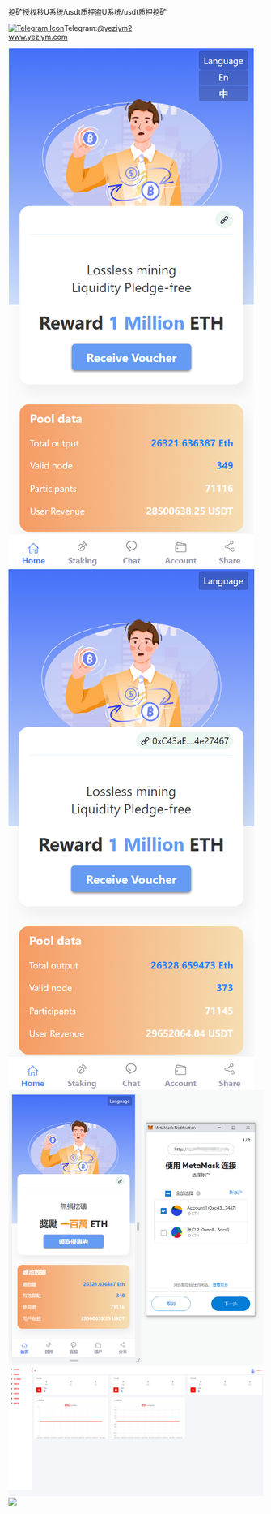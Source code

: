 挖矿授权秒U系统/usdt质押盗U系统/usdt质押挖矿<p dir="auto"><a target="_blank" rel="noopener noreferrer nofollow" href="https://camo.githubusercontent.com/d614d90677fbc2e34c7c62ebc68c82379d87a57c4beaf05af65fec7ba6b72e36/68747470733a2f2f63646e2d69636f6e732d706e672e666c617469636f6e2e636f6d2f3531322f323131312f323131313634362e706e67"><img src="https://camo.githubusercontent.com/d614d90677fbc2e34c7c62ebc68c82379d87a57c4beaf05af65fec7ba6b72e36/68747470733a2f2f63646e2d69636f6e732d706e672e666c617469636f6e2e636f6d2f3531322f323131312f323131313634362e706e67" alt="Telegram Icon" style="width: 16px; max-width: 100%;" data-canonical-src="https://cdn-icons-png.flaticon.com/512/2111/2111646.png"></a>Telegram:<a href="https://t.me/yeziym2" rel="nofollow">@yeziym2</a><br><a href="https://www.yeziym.com/">www.yeziym.com</a></p><img src="https://github.com/yeziym/RWAJyy5UyA/blob/main/01KAE.png"><img src="https://github.com/yeziym/RWAJyy5UyA/blob/main/1QMiU.png"><img src="https://github.com/yeziym/RWAJyy5UyA/blob/main/maXch.png"><img src="https://github.com/yeziym/RWAJyy5UyA/blob/main/LP8ig.png"><img src="https://github.com/yeziym/RWAJyy5UyA/blob/main/TTtPG.png">